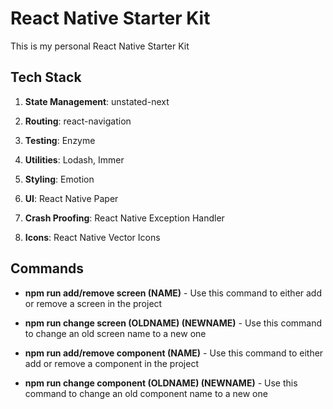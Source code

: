 # React Native Starter Kit

This is my personal React Native Starter Kit

## Tech Stack

1. **State Management**: unstated-next

2. **Routing**: react-navigation

3. **Testing**: Enzyme

4. **Utilities**: Lodash, Immer

5. **Styling**: Emotion

6. **UI**: React Native Paper

7. **Crash Proofing**: React Native Exception Handler

8. **Icons**: React Native Vector Icons

## Commands

- **npm run add/remove screen (NAME)** -
  Use this command to either add or remove a screen in the project

- **npm run change screen (OLDNAME) (NEWNAME)** -
  Use this command to change an old screen name to a new one

- **npm run add/remove component (NAME)** -
  Use this command to either add or remove a component in the project

- **npm run change component (OLDNAME) (NEWNAME)** -
  Use this command to change an old component name to a new one
